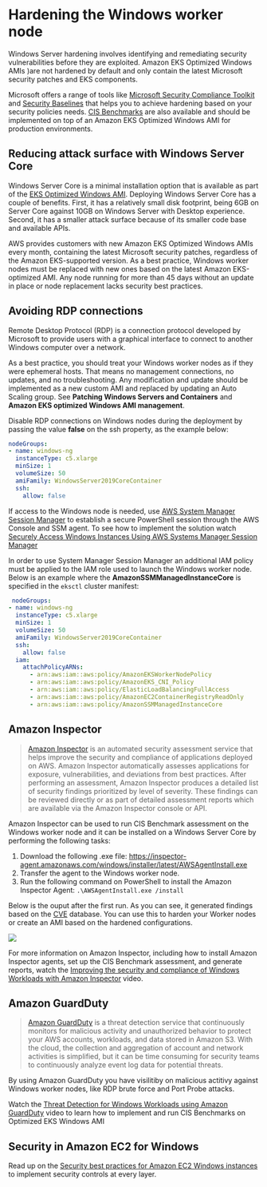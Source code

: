 # Hardening the Windows worker node

Windows Server hardening involves identifying and remediating security vulnerabilities before they are exploited. Amazon EKS Optimized Windows AMIs )are not hardened by default and only contain the latest Microsoft security patches and EKS components. 

Microsoft offers a range of tools like [Microsoft Security Compliance Toolkit](https://www.microsoft.com/en-us/download/details.aspx?id=55319) and [Security Baselines](https://docs.microsoft.com/en-us/windows/security/threat-protection/windows-security-baselines) that helps you to achieve hardening based on your security policies needs. [CIS Benchmarks](https://learn.cisecurity.org/benchmarks?_gl=1*eoog69*_ga*MTgzOTM2NDE0My4xNzA0NDgwNTcy*_ga_3FW1B1JC98*MTcwNDQ4MDU3MS4xLjAuMTcwNDQ4MDU3MS4wLjAuMA..*_ga_N70Z2MKMD7*MTcwNDQ4MDU3MS4xLjAuMTcwNDQ4MDU3MS42MC4wLjA.) are also available and should be implemented on top of an Amazon EKS Optimized Windows AMI for production environments.

## Reducing attack surface with Windows Server Core

Windows Server Core is a minimal installation option that is available as part of the [EKS Optimized Windows AMI](https://docs.aws.amazon.com/eks/latest/userguide/eks-optimized-windows-ami.html). Deploying Windows Server Core has a couple of benefits. First, it has a relatively small disk footprint, being 6GB on Server Core against 10GB on Windows Server with Desktop experience. Second, it has a smaller attack surface because of its smaller code base and available APIs.

AWS provides customers with new Amazon EKS Optimized Windows AMIs every month, containing the latest Microsoft security patches, regardless of the Amazon EKS-supported version. As a best practice, Windows worker nodes must be replaced with new ones based on the latest Amazon EKS-optimized AMI. Any node running for more than 45 days without an update in place or node replacement lacks security best practices.

## Avoiding RDP connections

Remote Desktop Protocol (RDP) is a connection protocol developed by Microsoft to provide users with a graphical interface to connect to another Windows computer over a network. 

As a best practice, you should treat your Windows worker nodes as if they were ephemeral hosts. That means no management connections, no updates, and no troubleshooting. Any modification and update should be implemented as a new custom AMI and replaced by updating an Auto Scaling group. See **Patching Windows Servers and Containers** and **Amazon EKS optimized Windows AMI management**.

Disable RDP connections on Windows nodes during the deployment by passing the value **false** on the ssh property, as the example below:

```yaml 
nodeGroups:
- name: windows-ng
  instanceType: c5.xlarge
  minSize: 1
  volumeSize: 50
  amiFamily: WindowsServer2019CoreContainer
  ssh:
    allow: false
```

If access to the Windows node is needed, use [AWS System Manager Session Manager](https://docs.aws.amazon.com/systems-manager/latest/userguide/session-manager.html) to establish a secure PowerShell session through the AWS Console and SSM agent. To see how to implement the solution watch [Securely Access Windows Instances Using AWS Systems Manager Session Manager](https://www.youtube.com/watch?v=nt6NTWQ-h6o)

In order to use System Manager Session Manager an additional IAM policy must be applied to the IAM role used to launch the Windows worker node. Below is an example where the **AmazonSSMManagedInstanceCore** is specified in the `eksctl` cluster manifest:

```yaml 
 nodeGroups:
- name: windows-ng
  instanceType: c5.xlarge
  minSize: 1
  volumeSize: 50
  amiFamily: WindowsServer2019CoreContainer
  ssh:
    allow: false
  iam:
    attachPolicyARNs:
      - arn:aws:iam::aws:policy/AmazonEKSWorkerNodePolicy
      - arn:aws:iam::aws:policy/AmazonEKS_CNI_Policy
      - arn:aws:iam::aws:policy/ElasticLoadBalancingFullAccess
      - arn:aws:iam::aws:policy/AmazonEC2ContainerRegistryReadOnly
      - arn:aws:iam::aws:policy/AmazonSSMManagedInstanceCore
```

## Amazon Inspector
> [Amazon Inspector](https://aws.amazon.com/inspector/) is an automated security assessment service that helps improve the security and compliance of applications deployed on AWS. Amazon Inspector automatically assesses applications for exposure, vulnerabilities, and deviations from best practices. After performing an assessment, Amazon Inspector produces a detailed list of security findings prioritized by level of severity. These findings can be reviewed directly or as part of detailed assessment reports which are available via the Amazon Inspector console or API.

Amazon Inspector can be used to run CIS Benchmark assessment on the Windows worker node and it can be installed on a Windows Server Core by performing the following tasks:

1. Download the following .exe file:
https://inspector-agent.amazonaws.com/windows/installer/latest/AWSAgentInstall.exe
2. Transfer the agent to the Windows worker node.
3. Run the following command on PowerShell to install the Amazon Inspector Agent: `.\AWSAgentInstall.exe /install`

Below is the ouput after the first run. As you can see, it generated findings based on the [CVE](https://cve.mitre.org/) database. You can use this to harden your Worker nodes or create an AMI based on the hardened configurations.

![](./images/inspector-agent.png)

For more information on Amazon Inspector, including how to install Amazon Inspector agents, set up the CIS Benchmark assessment, and generate reports, watch the [Improving the security and compliance of Windows Workloads with Amazon Inspector](https://www.youtube.com/watch?v=nIcwiJ85EKU) video.

## Amazon GuardDuty
> [Amazon GuardDuty](https://aws.amazon.com/guardduty/) is a threat detection service that continuously monitors for malicious activity and unauthorized behavior to protect your AWS accounts, workloads, and data stored in Amazon S3. With the cloud, the collection and aggregation of account and network activities is simplified, but it can be time consuming for security teams to continuously analyze event log data for potential threats. 

By using Amazon GuardDuty you have visilitiby on malicious actitivy against Windows worker nodes, like RDP brute force and Port Probe attacks. 

Watch the [Threat Detection for Windows Workloads using Amazon GuardDuty](https://www.youtube.com/watch?v=ozEML585apQ) video to learn how to implement and run CIS Benchmarks on Optimized EKS Windows AMI

## Security in Amazon EC2 for Windows
Read up on the [Security best practices for Amazon EC2 Windows instances](https://docs.aws.amazon.com/AWSEC2/latest/WindowsGuide/ec2-security.html) to implement security controls at every layer.
